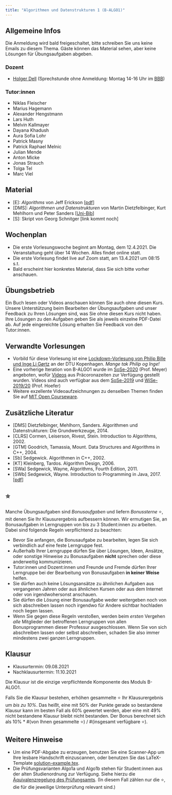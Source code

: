 ```yaml
---
title: "Algorithmen und Datenstrukturen 1 (B-ALGO1)"
---
```

## Allgemeine Infos


Die Anmeldung wird bald freigeschaltet, bitte schreiben Sie uns keine Emails zu diesem Thema.
Gäste können das Material sehen, aber keine Lösungen für Übungsaufgaben abgeben.

<!--
(Zur Referenz hier noch der [qis-link](https://qis.server.uni-frankfurt.de/qisserver/rds?state=verpublish&status=init&vmfile=no&publishid=313037&moduleCall=webInfo&publishConfFile=webInfo&publishSubDir=veranstaltung).)
-->

### Dozent
- [Holger Dell](https://tcs.uni-frankfurt.de/~dell/) (Sprechstunde ohne Anmeldung: Montag 14-16 Uhr im [BBB](https://bbb.uni-frankfurt.de/b/hol-ncl-30h-kvo))

### Tutor:innen
- Niklas Fleischer
- Marius Hagemann
- Alexander Hengstmann
- Lars Huth
- Melvin Kallmayer
- Dayana Khadush
- Aura Sofia Lohr
- Patrick Masny
- Patrick Raphael Melnic
- Julian Mende
- Anton Micke
- Jonas Strauch
- Tolga Tel
- Marc Viel

## Material
- [E]: _Algorithms_ von Jeff Erickson [[pdf](https://jeffe.cs.illinois.edu/teaching/algorithms/book/Algorithms-JeffE.pdf)]
- [DMS]: _Algorithmen und Datenstrukturen_ von Martin Dietzfelbinger, Kurt Mehlhorn und Peter Sanders [[Uni-Bib](https://hds.hebis.de/ubffm/Record/HEB224838512)]
- [S]: Skript von Georg Schnitger [link kommt noch]

## Wochenplan
- Die erste Vorlesungswoche beginnt am Montag, dem 12.4.2021. Die Veranstaltung geht über 14 Wochen. Alles findet online statt.
- Die erste Vorlesung findet live auf Zoom statt, am 13.4.2021 um 08:15 s.t.
- Bald erscheint hier konkretes Material, dass Sie sich bitte vorher anschauen.

## Übungsbetrieb

Ein Buch lesen oder Videos anschauen können Sie auch ohne diesen Kurs.
Unsere Unterstützung beim Bearbeiten der Übungsaufgaben und unser Feedback zu Ihren Lösungen sind, was Sie ohne diesen Kurs nicht haben.
Ihre Lösungen zu den Aufgaben geben Sie als jeweils einzelne PDF-Datei ab.
Auf jede eingereichte Lösung erhalten Sie Feedback von den Tutor:innen.

## Verwandte Vorlesungen

- Vorbild für diese Vorlesung ist eine [Lockdown-Vorlesung von Philip Bille und Inge Li Gørtz](http://www2.compute.dtu.dk/courses/02105/2021/) an der DTU Kopenhagen. _Mange tak Philip og Inge!_
- Eine vorherige Iteration von B-ALGO1 wurde im [SoSe-2020](https://ae.cs.uni-frankfurt.de/algo120) (Prof. Meyer) angeboten, wofür [Videos](https://ae.cs.uni-frankfurt.de/videos/algo120.html) aus Präcoronazeiten zur Verfügung gestellt wurden. Videos sind auch verfügbar aus dem [SoSe-2019](http://algo.cs.uni-frankfurt.de/lehre/ds/sommer19/ds19.php) und [WiSe-2019/20](http://algo.cs.uni-frankfurt.de/lehre/algo2/winter1920/algo21920.php) (Prof. Hoefer)
- Weitere exzellente Videoaufzeichnungen zu denselben Themen finden Sie auf [MIT Open Courseware](https://ocw.mit.edu/courses/electrical-engineering-and-computer-science/6-006-introduction-to-algorithms-fall-2011/lecture-videos/).

## Zusätzliche Literatur

- [DMS] Dietzfelbinger, Mehlhorn, Sanders. Algorithmen und Datenstrukturen: Die Grundwerkzeuge, 2014.
- [CLRS] Cormen, Leiserson, Rivest, Stein. Introduction to Algorithms, 2002.
- [GTM] Goodrich, Tamassia, Mount. Data Structures and Algorithms in C++, 2004.
- [Sb] Sedgewick. Algorithmen in C++, 2002.
- [KT] Kleinberg, Tardos. Algorithm Design, 2006.
- [SWa] Sedgewick, Wayne, Algorithms, Fourth Edition, 2011.
- [SWb] Sedgewick, Wayne. Introduction to Programming in Java, 2017. [[pdf](https://introcs.cs.princeton.edu/java/home/chapter1.pdf)]

## ⭐

Manche Übungsaufgaben sind _Bonusaufgaben_ und liefern _Bonussterne_ ⭐, mit denen Sie Ihr Klausurergebnis aufbessern können.
Wir ermutigen Sie, an Bonusaufgaben in Lerngruppen von bis zu 3 Student:innen zu arbeiten.
Dabei sind folgende Regeln verpflichtend zu beachten:
- Bevor Sie anfangen, die Bonusaufgabe zu bearbeiten, legen Sie sich verbindlich auf eine feste Lerngruppe fest.
- Außerhalb Ihrer Lerngruppe dürfen Sie über Lösungen, Ideen, Ansätze, oder sonstige Hinweise zu Bonusaufgaben **nicht** sprechen oder diese anderweitig kommunizieren.
- Tutor:innen und Dozent:innen und Freunde und Fremde dürfen Ihrer Lerngruppe bei der Bearbeitung von Bonusaufgaben **in keiner Weise** helfen.
- Sie dürfen auch keine Lösungsansätze zu ähnlichen Aufgaben aus vergangenen Jahren oder aus ähnlichen Kursen oder aus dem Internet oder von irgendwohersonst anschauen.
- Sie dürfen die Lösung einer Bonusaufgabe weder weitergeben noch von sich abschreiben lassen noch irgendwo für Andere sichtbar hochladen noch liegen lassen.
- Wenn Sie gegen diese Regeln verstoßen, werden beim *ersten* Vergehen *alle* Mitglieder der betroffenen Lerngruppen von allen Bonusprogrammen dieser Professur ausgeschlossen. Wenn Sie von sich abschreiben lassen oder selbst abschreiben, schaden Sie also immer mindestens zwei ganzen Lerngruppen.

## Klausur

- Klausurtermin: 09.08.2021
- Nachklausurtermin: 11.10.2021

Die Klausur ist die einzige verpflichtende Komponente des Moduls B-ALGO1.

Falls Sie die Klausur bestehen, erhöhen gesammelte ⭐ Ihr Klausurergebnis um *bis zu 10%*. Das heißt, eine mit 50% der Punkte gerade so bestandene Klausur kann im besten Fall als 60% gewertet werden, aber eine mit 49% nicht bestandene Klausur bleibt nicht bestanden.
Der Bonus berechnet sich als 10% * #(von Ihnen gesammelte ⭐) / #(insgesamt verfügbare ⭐).

## Weitere Hinweise

- Um eine PDF-Abgabe zu erzeugen, benutzen Sie eine Scanner-App um Ihre lesbare Handschrift einzuscannen, oder benutzen Sie das LaTeX-Template [solution-example.tex](solution-example.tex).
- Die Prüfungsvarianten Algo1a und Algo1b stehen für Student:innen aus der alten Studienordnung zur Verfügung. Siehe hierzu die [Äquivalenzregelung des Prüfungsamts](https://www.informatik.uni-frankfurt.de/images/pdf/PA/aequivalenz_bach_11_19.pdf). (In diesem Fall zählen nur die ⭐, die für die jeweilige Unterprüfung relevant sind.)
